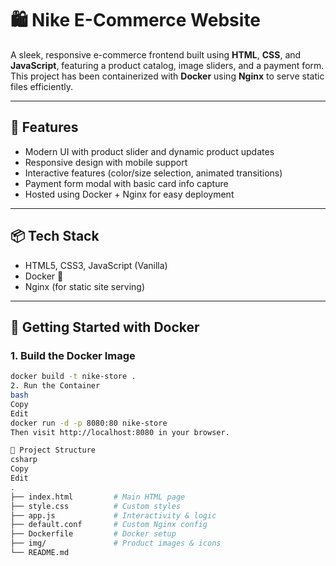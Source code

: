 # 🛍️ Nike E-Commerce Website

A sleek, responsive e-commerce frontend built using **HTML**, **CSS**, and **JavaScript**, featuring a product catalog, image sliders, and a payment form. This project has been containerized with **Docker** using **Nginx** to serve static files efficiently.

---

## 🚀 Features

- Modern UI with product slider and dynamic product updates
- Responsive design with mobile support
- Interactive features (color/size selection, animated transitions)
- Payment form modal with basic card info capture
- Hosted using Docker + Nginx for easy deployment

---

## 📦 Tech Stack

- HTML5, CSS3, JavaScript (Vanilla)
- Docker 🐳
- Nginx (for static site serving)

---

## 🐳 Getting Started with Docker

### 1. Build the Docker Image

```bash
docker build -t nike-store .
2. Run the Container
bash
Copy
Edit
docker run -d -p 8080:80 nike-store
Then visit http://localhost:8080 in your browser.

📁 Project Structure
csharp
Copy
Edit
.
├── index.html         # Main HTML page
├── style.css          # Custom styles
├── app.js             # Interactivity & logic
├── default.conf       # Custom Nginx config
├── Dockerfile         # Docker setup
├── img/               # Product images & icons
└── README.md
